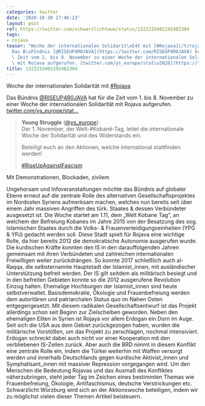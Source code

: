```yaml
---
categories: twitter
date: '2020-10-30 17:46:23'
layout: post
ref: https://twitter.com/schwarzlichtwue/status/1322233402192482304
tags:
- rojava
teaser: "Woche der internationalen Solidarit\xE4t mit [#Rojava](/t/rojava)\n\n\n\n\
  Das B\xFCndnis [@RISEUP4R0JAVA](https://twitter.com/RISEUP4R0JAVA) hat f\xFCr die\
  \ Zeit vom 1. bis 8. November zu einer Woche der internationalen Solidarit\xE4t\
  \ mit Rojava aufgerufen. [twitter.com/ys_europe/stat\u2026](https://twitter.com/ys_europe/status/1316098963808882688)"
title: 1322233402192482304
---
```

Woche der internationalen Solidarität mit [#Rojava](/t/rojava)



Das Bündnis [@RISEUP4R0JAVA](https://twitter.com/RISEUP4R0JAVA) hat für die Zeit vom 1. bis 8. November zu einer Woche der internationalen Solidarität mit Rojava aufgerufen. [twitter.com/ys_europe/stat…](https://twitter.com/ys_europe/status/1316098963808882688)
> <b>Young Struggle</b> ([@ys_europe](https://twitter.com/ys_europe)):  
>Der 1. November, der Welt-#Kobanê-Tag, leitet die internationale Woche der Solidarität und des Widerstands ein.  
>  
>Beteiligt euch an den Aktionen, welche international stattfinden werden!  
>  
>[#RiseUpAgainstFascism](/t/riseupagainstfascism)    


Mit Demonstrationen, Blockaden, zivilem

Ungehorsam und Infoveranstaltungen möchte das Bündnis auf globaler Ebene erneut auf die zentrale Rolle des alternativen Gesellschaftsprojektes im Nordosten Syriens aufmerksam machen, welches nun bereits seit über einem Jahr massiven Angriffen des türk. Staates &amp; dessen Verbündeter ausgesetzt ist. Die Woche startet am 1.11, dem „Welt Kobane Tag“, an welchem der Befreiung Kobanes im Jahre 2015 von der Besatzung des sog. Islamischen Staates durch die Volks- &amp; Frauenverteidigungseinheiten (YPG &amp; YPJ) gedacht werden soll. Diese Stadt spielt für Rojava eine wichtige Rolle, da hier bereits 2012 die demokratische Autonomie ausgerufen wurde.
Die kurdischen Kräfte konnten den IS in den darauffolgenden Jahren gemeinsam mit ihren Verbündeten und zahlreichen internationalen Freiwilligen weiter zurückdrängen. So konnte 2017 schließlich auch al-Raqqa, die selbsternannte Hauptstadt der Islamist_innen, mit ausländischer Unterstützung befreit werden. Der IS gilt seitdem als militärisch besiegt und in den befreiten Gebieten konnte so die 2012 ausgerufene Revolution Einzug halten. Ehemalige Hochburgen der Islamist_innen sind heute selbstverwaltet.
Basisdemokratie, Ökologie und Frauenbefreiung werden dem autoritären und patriarchalen Status quo im Nahen Osten entgegengesetzt. Mit diesem radikalen Gesellschaftsentwurf ist das Projekt allerdings schon seit Beginn zur Zielscheiben geworden.
Neben den ehemaligen Eliten in Syrien ist Rojaya vor allem Erdogan ein Dorn im Auge. Seit sich die USA aus dem Gebiet zurückgezogen haben, wurden die militärische Vorstößen, um das Projekt zu zerschlagen, nochmal intensiviert.
Erdogan schreckt dabei auch nicht vor einer Kooperation mit den verbliebenen IS-Zellen zurück. Aber auch die BRD nimmt in diesem Konflikt eine zentrale Rolle ein, indem die Türkei weiterhin mit Waffen versorgt werden und innerhalb Deutschlands gegen kurdische Aktivist_innen und Symphatisant_innen mit massiver Repression vorgegangen wird.
Um den Menschen die Bedeutung Rojavas und das Ausmaß des Konfliktes näherzubringen, steht jeder Tag im Zeichen eines bestimmten Themas wie Frauenbefreiung, Ökologie, Antifaschismus, deutsche Verstrickungen etc.
Schwarzlicht Würzburg wird sich an der Aktionswoche beteiligen, indem wir zu möglichst vielen dieser Themen Artikel beisteuern.